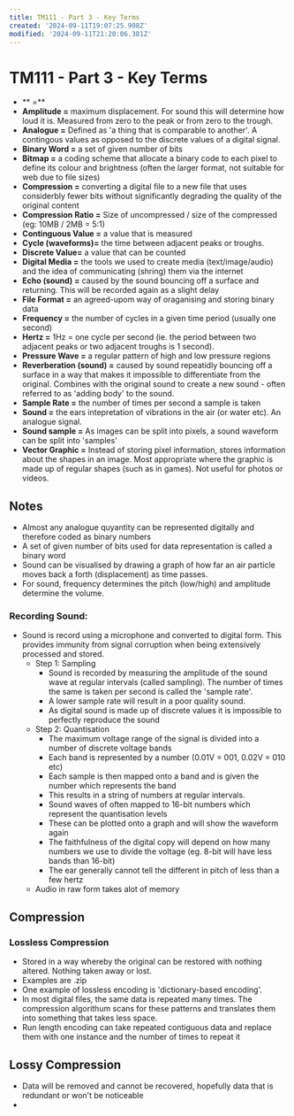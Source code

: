 ```yaml
---
title: TM111 - Part 3 - Key Terms
created: '2024-09-11T19:07:25.908Z'
modified: '2024-09-11T21:20:06.381Z'
---
```


# TM111 - Part 3 - Key Terms

- ** =**
- **Amplitude =** maximum displacement. For sound this will determine how loud it is. Measured from zero to the peak or from zero to the trough.
- **Analogue =** Defined as 'a thing that is comparable to another'. A contingous values as opposed to the discrete values of a digital signal.
- **Binary Word =** a set of given number of bits
- **Bitmap =** a coding scheme that allocate a binary code to each pixel to define its colour and brightness (often the larger format, not suitable for web due to file sizes)
- **Compression =** converting a digital file to a new file that uses considerbly fewer bits without significantly degrading the quality of the original content
- **Compression Ratio =** Size of uncompressed / size of the compressed (eg: 10MB / 2MB = 5:1)
- **Continguous Value =** a value that is measured
- **Cycle (waveforms)=** the time between adjacent peaks or troughs.
- **Discrete Value=** a value that can be counted
- **Digital Media =** the tools we used to create media (text/image/audio) and the idea of communicating (shring) them via the internet
- **Echo (sound) =** caused by the sound bouncing off a surface and returning. This will be recorded again as a slight delay
- **File Format =** an agreed-upom way of oraganising and storing binary data
- **Frequency =** the number of cycles in a given time period (usually one second)
- **Hertz =** 1Hz = one cycle per second (ie. the period between two adjacent peaks or two adjacent troughs is 1 second).
- **Pressure Wave =** a regular pattern of high and low pressure regions
- **Reverberation (sound) =** caused by sound repeatidly bouncing off a surface in a way that makes it impossible to differentiate from the original. Combines with the original sound to create a new sound - often referred to as 'adding body' to the sound.
- **Sample Rate =** the number of times per second a sample is taken
- **Sound =** the ears intepretation of vibrations in the air (or water etc). An analogue signal.
- **Sound sample =** As images can be split into pixels, a sound waveform can be split into 'samples'
- **Vector Graphic =** Instead of storing pixel information, stores information about the shapes in an image. Most appropriate where the graphic is made up of regular shapes (such as in games). Not useful for photos or videos.

## Notes

- Almost any analogue quyantity can be represented digitally and therefore coded as binary numbers
- A set of given number of bits used for data representation is called a binary word
- Sound can be visualised by drawing a graph of how far an air particle moves back a forth (displacement) as time passes.
- For sound, frequency determines the pitch (low/high) and amplitude determine the volume.

### Recording Sound:
- Sound is record using a microphone and converted to digital form. This provides immunity from signal corruption when being extensively processed and stored.
  - Step 1: Sampling
    - Sound is recorded by measuring the amplitude of the sound wave at regular intervals (called sampling). The number of times the same is taken per second is called the 'sample rate'.
    - A lower sample rate will result in a poor quality sound.
    - As digital sound is made up of discrete values it is impossible to perfectly reproduce the sound
  - Step 2: Quantisation
    - The maximum voltage range of the signal is divided into a number of discrete voltage bands
    - Each band is represented by a number (0.01V = 001, 0.02V = 010 etc)
    - Each sample is then mapped onto a band and is given the number which represents the band
    - This results in a string of numbers at regular intervals.
    - Sound waves of often mapped to 16-bit numbers which represent the quantisation levels
    - These can be plotted onto a graph and will show the waveform again
    - The faithfulness of the digital copy will depend on how many numbers we use to divide the voltage (eg. 8-bit will have less bands than 16-bit)
    - The ear generally cannot tell the different in pitch of less than a few hertz
  - Audio in raw form takes alot of memory

## Compression

### Lossless Compression
- Stored in a way whereby the original can be restored with nothing altered. Nothing taken away or lost.
- Examples are .zip
- One example of lossless encoding is 'dictionary-based encoding'.
- In most digital files, the same data is repeated many times. The compression algorithum scans for these patterns and translates them into something that takes less space.
- Run length encoding can take repeated contiguous data and replace them with one instance and the number of times to repeat it

## Lossy Compression
- Data will be removed and cannot be recovered, hopefully data that is redundant or won't be noticeable
- 
